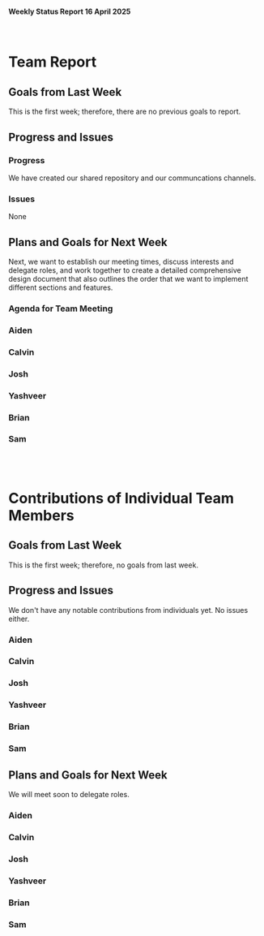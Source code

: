  #### Weekly Status Report 16 April 2025
<br/>

# Team Report

## Goals from Last Week
This is the first week; therefore, there are no previous goals to report.

## Progress and Issues

### Progress
We have created our shared repository and our communcations channels. 

### Issues
None

## Plans and Goals for Next Week
Next, we want to establish our meeting times, discuss interests and delegate roles, and work together to create a detailed comprehensive design document that also outlines the order that we want to implement different sections and features.

### Agenda for Team Meeting

### Aiden

### Calvin

### Josh

### Yashveer

### Brian

### Sam


<br></br>
# Contributions of Individual Team Members

## Goals from Last Week
This is the first week; therefore, no goals from last week.

## Progress and Issues

We don't have any notable contributions from individuals yet. No issues either.

### Aiden

### Calvin

### Josh

### Yashveer

### Brian

### Sam

## Plans and Goals for Next Week

We will meet soon to delegate roles.

### Aiden

### Calvin

### Josh

### Yashveer

### Brian

### Sam
